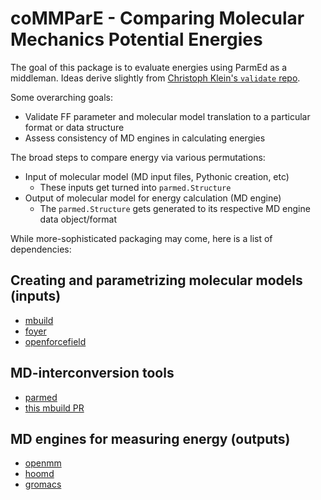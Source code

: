 # coMMParE - Comparing Molecular Mechanics Potential Energies

The goal of this package is to evaluate energies using
ParmEd as a middleman.
Ideas derive slightly from
[Christoph Klein's `validate` repo](https://github.com/ctk3b/validate).

Some overarching goals:

* Validate FF parameter and molecular model translation to
a particular format or data structure
* Assess consistency of MD engines in calculating energies

The broad steps to compare energy via various permutations:

* Input of molecular model (MD input files, Pythonic creation, etc)
    * These inputs get turned into `parmed.Structure`
* Output of molecular model for energy calculation (MD engine)
    * The `parmed.Structure` gets generated to its respective
    MD engine data object/format

While more-sophisticated packaging may come, here is a list of dependencies:

## Creating and parametrizing molecular models (inputs)
* [mbuild](https://github.com/mosdef-hub/mbuild)
* [foyer](https://github.com/mosdef-hub/foyer)
* [openforcefield](https://github.com/openforcefield/openforcefield)

## MD-interconversion tools
* [parmed](https://github.com/ParmEd/ParmEd)
* [this mbuild PR](https://github.com/mosdef-hub/mbuild/pull/622)

## MD engines for measuring energy (outputs)
* [openmm](https://github.com/openmm/openmm)
* [hoomd](https://github.com/glotzerlab/hoomd-blue)
* [gromacs](http://manual.gromacs.org/)
